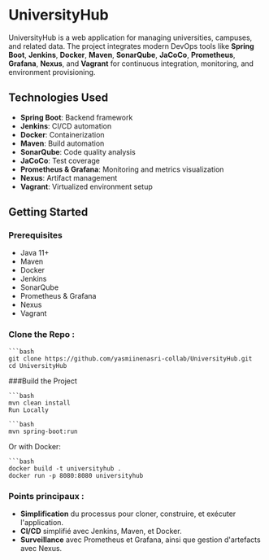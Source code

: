 # UniversityHub

UniversityHub is a web application for managing universities, campuses, and related data. The project integrates modern DevOps tools like **Spring Boot**, **Jenkins**, **Docker**, **Maven**, **SonarQube**, **JaCoCo**, **Prometheus**, **Grafana**, **Nexus**, and **Vagrant** for continuous integration, monitoring, and environment provisioning.

## Technologies Used

- **Spring Boot**: Backend framework
- **Jenkins**: CI/CD automation
- **Docker**: Containerization
- **Maven**: Build automation
- **SonarQube**: Code quality analysis
- **JaCoCo**: Test coverage
- **Prometheus & Grafana**: Monitoring and metrics visualization
- **Nexus**: Artifact management
- **Vagrant**: Virtualized environment setup

## Getting Started

### Prerequisites

- Java 11+
- Maven
- Docker
- Jenkins
- SonarQube
- Prometheus & Grafana
- Nexus
- Vagrant

### Clone the Repo :
    ```bash
    git clone https://github.com/yasmiinenasri-collab/UniversityHub.git
    cd UniversityHub

###Build the Project

    ```bash
    mvn clean install
    Run Locally

    ```bash
    mvn spring-boot:run

Or with Docker:

    ```bash
    docker build -t universityhub .
    docker run -p 8080:8080 universityhub

### Points principaux :
- **Simplification** du processus pour cloner, construire, et exécuter l'application.
- **CI/CD** simplifié avec Jenkins, Maven, et Docker.
- **Surveillance** avec Prometheus et Grafana, ainsi que gestion d'artefacts avec Nexus.
